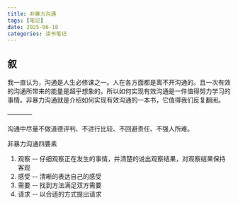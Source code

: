 ```yaml
---
title: 非暴力沟通
tags: [笔记]
date: 2025-06-10
categories: 读书笔记
---
```


## 叙

我一直认为，沟通是人生必修课之一。人在各方面都是离不开沟通的。且一次有效的沟通所带来的能量是超乎想象的。所以如何实现有效沟通是一件值得努力学习的事情。非暴力沟通就是介绍如何实现有效沟通的一本书，它值得我们反复翻阅。

————

沟通中尽量不做道德评判、不进行比较、不回避责任、不强人所难。

非暴力沟通四要素

1. 观察 -- 仔细观察正在发生的事情，并清楚的说出观察结果，对观察结果保持客观
2. 感受 -- 清晰的表达自己的感受
3. 需要 -- 找到方法满足双方需要
4. 请求 -- 以合适的方式提出请求
